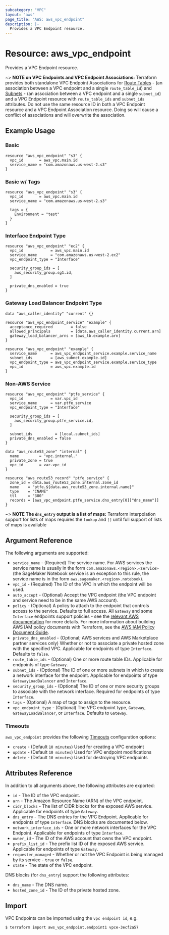 ```yaml
---
subcategory: "VPC"
layout: "aws"
page_title: "AWS: aws_vpc_endpoint"
description: |-
  Provides a VPC Endpoint resource.
---
```


# Resource: aws_vpc_endpoint

Provides a VPC Endpoint resource.

~> **NOTE on VPC Endpoints and VPC Endpoint Associations:** Terraform provides both standalone VPC Endpoint Associations for
[Route Tables](vpc_endpoint_route_table_association.html) - (an association between a VPC endpoint and a single `route_table_id`) and
[Subnets](vpc_endpoint_subnet_association.html) - (an association between a VPC endpoint and a single `subnet_id`) and
a VPC Endpoint resource with `route_table_ids` and `subnet_ids` attributes.
Do not use the same resource ID in both a VPC Endpoint resource and a VPC Endpoint Association resource.
Doing so will cause a conflict of associations and will overwrite the association.

## Example Usage

### Basic

```hcl
resource "aws_vpc_endpoint" "s3" {
  vpc_id       = aws_vpc.main.id
  service_name = "com.amazonaws.us-west-2.s3"
}
```

### Basic w/ Tags

```hcl
resource "aws_vpc_endpoint" "s3" {
  vpc_id       = aws_vpc.main.id
  service_name = "com.amazonaws.us-west-2.s3"

  tags = {
    Environment = "test"
  }
}
```

### Interface Endpoint Type

```hcl
resource "aws_vpc_endpoint" "ec2" {
  vpc_id            = aws_vpc.main.id
  service_name      = "com.amazonaws.us-west-2.ec2"
  vpc_endpoint_type = "Interface"

  security_group_ids = [
    aws_security_group.sg1.id,
  ]

  private_dns_enabled = true
}
```

### Gateway Load Balancer Endpoint Type

```hcl
data "aws_caller_identity" "current" {}

resource "aws_vpc_endpoint_service" "example" {
  acceptance_required        = false
  allowed_principals         = [data.aws_caller_identity.current.arn]
  gateway_load_balancer_arns = [aws_lb.example.arn]
}

resource "aws_vpc_endpoint" "example" {
  service_name      = aws_vpc_endpoint_service.example.service_name
  subnet_ids        = [aws_subnet.example.id]
  vpc_endpoint_type = aws_vpc_endpoint_service.example.service_type
  vpc_id            = aws_vpc.example.id
}
```

### Non-AWS Service

```hcl
resource "aws_vpc_endpoint" "ptfe_service" {
  vpc_id            = var.vpc_id
  service_name      = var.ptfe_service
  vpc_endpoint_type = "Interface"

  security_group_ids = [
    aws_security_group.ptfe_service.id,
  ]

  subnet_ids          = [local.subnet_ids]
  private_dns_enabled = false
}

data "aws_route53_zone" "internal" {
  name         = "vpc.internal."
  private_zone = true
  vpc_id       = var.vpc_id
}

resource "aws_route53_record" "ptfe_service" {
  zone_id = data.aws_route53_zone.internal.zone_id
  name    = "ptfe.${data.aws_route53_zone.internal.name}"
  type    = "CNAME"
  ttl     = "300"
  records = [aws_vpc_endpoint.ptfe_service.dns_entry[0]["dns_name"]]
}
```

~> **NOTE The `dns_entry` output is a list of maps:** Terraform interpolation support for lists of maps requires the `lookup` and `[]` until full support of lists of maps is available

## Argument Reference

The following arguments are supported:

* `service_name` - (Required) The service name. For AWS services the service name is usually in the form `com.amazonaws.<region>.<service>` (the SageMaker Notebook service is an exception to this rule, the service name is in the form `aws.sagemaker.<region>.notebook`).
* `vpc_id` - (Required) The ID of the VPC in which the endpoint will be used.
* `auto_accept` - (Optional) Accept the VPC endpoint (the VPC endpoint and service need to be in the same AWS account).
* `policy` - (Optional) A policy to attach to the endpoint that controls access to the service. Defaults to full access. All `Gateway` and some `Interface` endpoints support policies - see the [relevant AWS documentation](https://docs.aws.amazon.com/vpc/latest/userguide/vpc-endpoints-access.html) for more details. For more information about building AWS IAM policy documents with Terraform, see the [AWS IAM Policy Document Guide](https://learn.hashicorp.com/terraform/aws/iam-policy).
* `private_dns_enabled` - (Optional; AWS services and AWS Marketplace partner services only) Whether or not to associate a private hosted zone with the specified VPC. Applicable for endpoints of type `Interface`.
Defaults to `false`.
* `route_table_ids` - (Optional) One or more route table IDs. Applicable for endpoints of type `Gateway`.
* `subnet_ids` - (Optional) The ID of one or more subnets in which to create a network interface for the endpoint. Applicable for endpoints of type `GatewayLoadBalancer` and `Interface`.
* `security_group_ids` - (Optional) The ID of one or more security groups to associate with the network interface. Required for endpoints of type `Interface`.
* `tags` - (Optional) A map of tags to assign to the resource.
* `vpc_endpoint_type` - (Optional) The VPC endpoint type, `Gateway`, `GatewayLoadBalancer`, or `Interface`. Defaults to `Gateway`.

### Timeouts

`aws_vpc_endpoint` provides the following
[Timeouts](/docs/configuration/resources.html#timeouts) configuration options:

- `create` - (Default `10 minutes`) Used for creating a VPC endpoint
- `update` - (Default `10 minutes`) Used for VPC endpoint modifications
- `delete` - (Default `10 minutes`) Used for destroying VPC endpoints

## Attributes Reference

In addition to all arguments above, the following attributes are exported:

* `id` - The ID of the VPC endpoint.
* `arn` - The Amazon Resource Name (ARN) of the VPC endpoint.
* `cidr_blocks` - The list of CIDR blocks for the exposed AWS service. Applicable for endpoints of type `Gateway`.
* `dns_entry` - The DNS entries for the VPC Endpoint. Applicable for endpoints of type `Interface`. DNS blocks are documented below.
* `network_interface_ids` - One or more network interfaces for the VPC Endpoint. Applicable for endpoints of type `Interface`.
* `owner_id` - The ID of the AWS account that owns the VPC endpoint.
* `prefix_list_id` - The prefix list ID of the exposed AWS service. Applicable for endpoints of type `Gateway`.
* `requester_managed` -  Whether or not the VPC Endpoint is being managed by its service - `true` or `false`.
* `state` - The state of the VPC endpoint.

DNS blocks (for `dns_entry`) support the following attributes:

* `dns_name` - The DNS name.
* `hosted_zone_id` - The ID of the private hosted zone.

## Import

VPC Endpoints can be imported using the `vpc endpoint id`, e.g.

```
$ terraform import aws_vpc_endpoint.endpoint1 vpce-3ecf2a57
```
